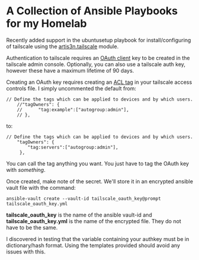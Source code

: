 # A Collection of Ansible Playbooks for my Homelab
Recently added support in the ubuntusetup playbook for install/configuring of tailscale using the [artis3n.tailscale](https://galaxy.ansible.com/ui/standalone/roles/artis3n/tailscale/) module. <br>

Authentication to tailscale requires an [OAuth client](https://tailscale.com/kb/1215/oauth-clients) key to be created in the tailscale admin console. Optionally, you can also use a tailscale auth key, however these have a maximum lifetime of 90 days. <br>

Creating an OAuth key requires creating an [ACL tag](https://tailscale.com/kb/1068/acl-tags?q=acl%20tags) in your tailscale access controls file. I simply uncommented the default from:<br>

```	
// Define the tags which can be applied to devices and by which users.
	//"tagOwners": {
	//  	"tag:example":["autogroup:admin"],
	// },
```
to:<br>
```
// Define the tags which can be applied to devices and by which users.
	"tagOwners": {
	  	"tag:servers":["autogroup:admin"],
	 },
```
You can call the tag anything you want. You just have to tag the OAuth key with *something*.

Once created, make note of the secret. We'll store it in an encrypted ansible vault file with the command:<br>

```
ansible-vault create --vault-id tailscale_oauth_key@prompt tailscale_oauth_key.yml
```
**tailscale_oauth_key** is the name of the ansible vault-id and **tailscale_oauth_key.yml** is the name of the encrypted file. They do not have to be the same. 

I discovered in testing that the variable containing your authkey must be in dictionary/hash format. Using the templates provided should avoid any issues with this. 